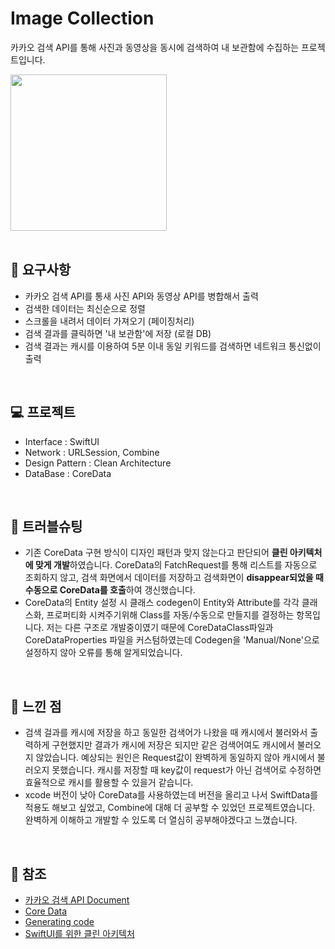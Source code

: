 # Image Collection
카카오 검색 API를 통해 사진과 동영상을 동시에 검색하여 내 보관함에 수집하는 프로젝트입니다.

<img src="https://github.com/user-attachments/assets/0cd81eaf-ffe6-4747-8ebd-120031e4328f" width="250">

<br>
<br>

## 🔎  요구사항
- 카카오 검색 API를 통새 사진 API와 동영상 API를 병합해서 출력
- 검색한 데이터는 최신순으로 정렬
- 스크롤을 내려서 데이터 가져오기 (페이징처리)
- 검색 결과를 클릭하면 '내 보관함'에 저장 (로컬 DB)
- 검색 결과는 캐시를 이용하여 5분 이내 동일 키워드를 검색하면 네트워크 통신없이 출력

<br>

## 💻 프로젝트
- Interface : SwiftUI
- Network : URLSession, Combine
- Design Pattern : Clean Architecture
- DataBase : CoreData

<br>

## 🎯 트러블슈팅
- 기존 CoreData 구현 방식이 디자인 패턴과 맞지 않는다고 판단되어 **클린 아키텍처에 맞게 개발**하였습니다. CoreData의 FatchRequest를 통해 리스트를 자동으로 조회하지 않고, 검색 화면에서 데이터를 저장하고 검색화면이 **disappear되었을 때 수동으로 CoreData를 호출**하여 갱신했습니다.
- CoreData의 Entity 설정 시 클래스 codegen이 Entity와 Attribute를 각각 클래스화, 프로퍼티화 시켜주기위해 Class를 자동/수동으로 만들지를 결정하는 항목입니다. 저는 다른 구조로 개발중이였기 때문에 CoreDataClass파일과 CoreDataProperties 파일을 커스텀하였는데 Codegen을 'Manual/None'으로 설정하지 않아 오류를 통해 알게되었습니다.

<br>

## 🧰 느낀 점
- 검색 걸과를 캐시에 저장을 하고 동일한 검색어가 나왔을 때 캐시에서 불러와서 출력하게 구현했지만 결과가 캐시에 저장은 되지만 같은 검색어여도 캐시에서 불러오지 않았습니다. 예상되는 원인은 Request값이 완벽하게 동일하지 않아 캐시에서 불러오지 못했습니다. 캐시를 저장할 때 key값이 request가 아닌 검색어로 수정하면 효율적으로 캐시를 활용할 수 있을거 같습니다.
- xcode 버전이 낮아 CoreData를 사용하였는데 버전을 올리고 나서 SwiftData를 적용도 해보고 싶었고, Combine에 대해 더 공부할 수 있었던 프로젝트였습니다. 완벽하게 이해하고 개발할 수 있도록 더 열심히 공부해야겠다고 느꼈습니다.

<br>

## 🔗 참조
- [카카오 검색 API Document](https://developers.kakao.com/product/search) <br>
- [Core Data](https://developer.apple.com/documentation/coredata) <br>
- [Generating code](https://developer.apple.com/documentation/coredata/modeling_data/generating_code) <br>
- [SwiftUI를 위한 클린 아키텍처](https://gon125.github.io/posts/SwiftUI%EB%A5%BC-%EC%9C%84%ED%95%9C-%ED%81%B4%EB%A6%B0-%EC%95%84%ED%82%A4%ED%85%8D%EC%B2%98/) <br>
